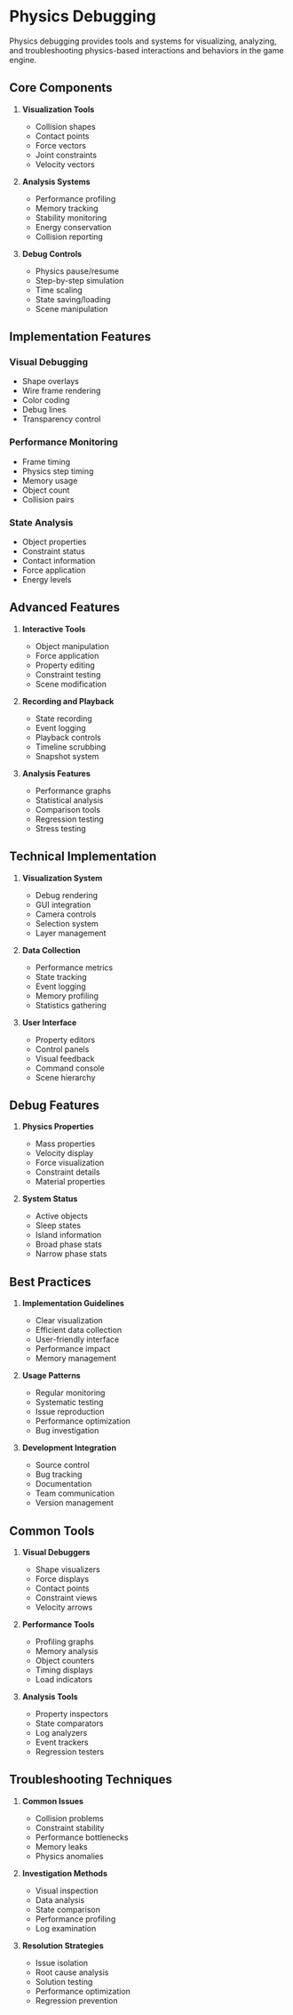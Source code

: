 # Physics Debugging

Physics debugging provides tools and systems for visualizing, analyzing, and troubleshooting physics-based interactions and behaviors in the game engine.

## Core Components

1. **Visualization Tools**
   - Collision shapes
   - Contact points
   - Force vectors
   - Joint constraints
   - Velocity vectors

2. **Analysis Systems**
   - Performance profiling
   - Memory tracking
   - Stability monitoring
   - Energy conservation
   - Collision reporting

3. **Debug Controls**
   - Physics pause/resume
   - Step-by-step simulation
   - Time scaling
   - State saving/loading
   - Scene manipulation

## Implementation Features

### Visual Debugging
- Shape overlays
- Wire frame rendering
- Color coding
- Debug lines
- Transparency control

### Performance Monitoring
- Frame timing
- Physics step timing
- Memory usage
- Object count
- Collision pairs

### State Analysis
- Object properties
- Constraint status
- Contact information
- Force application
- Energy levels

## Advanced Features

1. **Interactive Tools**
   - Object manipulation
   - Force application
   - Property editing
   - Constraint testing
   - Scene modification

2. **Recording and Playback**
   - State recording
   - Event logging
   - Playback controls
   - Timeline scrubbing
   - Snapshot system

3. **Analysis Features**
   - Performance graphs
   - Statistical analysis
   - Comparison tools
   - Regression testing
   - Stress testing

## Technical Implementation

1. **Visualization System**
   - Debug rendering
   - GUI integration
   - Camera controls
   - Selection system
   - Layer management

2. **Data Collection**
   - Performance metrics
   - State tracking
   - Event logging
   - Memory profiling
   - Statistics gathering

3. **User Interface**
   - Property editors
   - Control panels
   - Visual feedback
   - Command console
   - Scene hierarchy

## Debug Features

1. **Physics Properties**
   - Mass properties
   - Velocity display
   - Force visualization
   - Constraint details
   - Material properties

2. **System Status**
   - Active objects
   - Sleep states
   - Island information
   - Broad phase stats
   - Narrow phase stats

## Best Practices

1. **Implementation Guidelines**
   - Clear visualization
   - Efficient data collection
   - User-friendly interface
   - Performance impact
   - Memory management

2. **Usage Patterns**
   - Regular monitoring
   - Systematic testing
   - Issue reproduction
   - Performance optimization
   - Bug investigation

3. **Development Integration**
   - Source control
   - Bug tracking
   - Documentation
   - Team communication
   - Version management

## Common Tools

1. **Visual Debuggers**
   - Shape visualizers
   - Force displays
   - Contact points
   - Constraint views
   - Velocity arrows

2. **Performance Tools**
   - Profiling graphs
   - Memory analysis
   - Object counters
   - Timing displays
   - Load indicators

3. **Analysis Tools**
   - Property inspectors
   - State comparators
   - Log analyzers
   - Event trackers
   - Regression testers

## Troubleshooting Techniques

1. **Common Issues**
   - Collision problems
   - Constraint stability
   - Performance bottlenecks
   - Memory leaks
   - Physics anomalies

2. **Investigation Methods**
   - Visual inspection
   - Data analysis
   - State comparison
   - Performance profiling
   - Log examination

3. **Resolution Strategies**
   - Issue isolation
   - Root cause analysis
   - Solution testing
   - Performance optimization
   - Regression prevention
